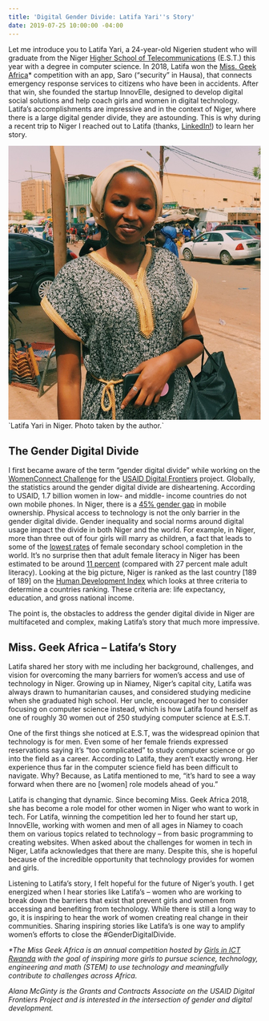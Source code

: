 ```yaml
---
title: 'Digital Gender Divide: Latifa Yari''s Story'
date: 2019-07-25 10:00:00 -04:00
---
```


Let me introduce you to Latifa Yari, a 24-year-old Nigerien student who will graduate from the Niger [Higher School of Telecommunications](http://estniger.net/) (E.S.T.) this year with a degree in computer science. In 2018, Latifa won the [Miss. Geek Africa](https://www.girlsinict.rw/missgeekafrica)\* competition with an app, Saro (“security” in Hausa), that connects emergency response services to citizens who have been in accidents. After that win, she founded the startup InnovElle, designed to develop digital social solutions and help coach girls and women in digital technology. Latifa’s accomplishments are impressive and in the context of Niger, where there is a large digital gender divide, they are astounding. This is why during a recent trip to Niger I reached out to Latifa (thanks, [LinkedIn!](https://www.linkedin.com/in/latifa-yari-57460b161/)) to learn her story.

<!--more-->

![LatifaYari.jpg](/uploads/LatifaYari.jpg)\`Latifa Yari in Niger. Photo taken by the author.\`

## The Gender Digital Divide

I first became aware of the term “gender digital divide” while working on the [WomenConnect Challenge](https://www.usaid.gov/wcc) for the [USAID Digital Frontiers](https://www.dai.com/our-work/projects/worldwide-digital-frontiers-df) project. Globally, the statistics around the gender digital divide are disheartening. According to USAID, 1.7 billion women in low- and middle- income countries do not own mobile phones. In Niger, there is a [45% gender gap](https://www.gsma.com/mobilefordevelopment/wp-content/uploads/2016/02/Connected-Women-Gender-Gap.pdf) in mobile ownership. Physical access to technology is not the only barrier in the gender digital divide. Gender inequality and social norms around digital usage impact the divide in both Niger and the world. For example, in Niger, more than three out of four girls will marry as children, a fact that leads to some of the [lowest rates](https://www.worldbank.org/en/news/press-release/2018/12/10/rapport-reduire-les-inegalites-de-genre-au-mali-tchad-niger-et-guinee) of female secondary school completion in the world. It’s no surprise then that adult female literacy in Niger has been estimated to be around [11 percent](https://www.cia.gov/library/publications/the-world-factbook/geos/ng.html) (compared with 27 percent male adult literacy). Looking at the big picture, Niger is ranked as the last country \[189 of 189\] on the [Human Development Index](http://hdr.undp.org/en/content/human-development-index-hdi) which looks at three criteria to determine a countries ranking. These criteria are: life expectancy, education, and gross national income.

The point is, the obstacles to address the gender digital divide in Niger are multifaceted and complex, making Latifa’s story that much more impressive.

## Miss. Geek Africa – Latifa’s Story

Latifa shared her story with me including her background, challenges, and vision for overcoming the many barriers for women’s access and use of technology in Niger. Growing up in Niamey, Niger’s capital city, Latifa was always drawn to humanitarian causes, and considered studying medicine when she graduated high school. Her uncle, encouraged her to consider focusing on computer science instead, which is how Latifa found herself as one of roughly 30 women out of 250 studying computer science at E.S.T.

One of the first things she noticed at E.S.T, was the widespread opinion that technology is for men. Even some of her female friends expressed reservations saying it’s “too complicated” to study computer science or go into the field as a career. According to Latifa, they aren’t exactly wrong. Her experience thus far in the computer science field has been difficult to navigate. Why? Because, as Latifa mentioned to me, “it’s hard to see a way forward when there are no \[women\] role models ahead of you.”

Latifa is changing that dynamic. Since becoming Miss. Geek Africa 2018, she has become a role model for other women in Niger who want to work in tech. For Latifa, winning the competition led her to found her start up, InnovElle, working with women and men of all ages in Niamey to coach them on various topics related to technology – from basic programming to creating websites. When asked about the challenges for women in tech in Niger, Latifa acknowledges that there are many. Despite this, she is hopeful because of the incredible opportunity that technology provides for women and girls.

Listening to Latifa’s story, I felt hopeful for the future of Niger’s youth. I get energized when I hear stories like Latifa’s – women who are working to break down the barriers that exist that prevent girls and women from accessing and benefiting from technology. While there is still a long way to go, it is inspiring to hear the work of women creating real change in their communities. Sharing inspiring stories like Latifa’s is one way to amplify women’s efforts to close the #GenderDigitalDivide.

*\*The Miss Geek Africa is an annual competition hosted by [Girls in ICT Rwanda](https://www.girlsinict.rw) with the goal of inspiring more girls to pursue science, technology, engineering and math (STEM) to use technology and meaningfully contribute to challenges across Africa.*

*Alana McGinty is the Grants and Contracts Associate on the USAID Digital Frontiers Project and is interested in the intersection of gender and digital development.*